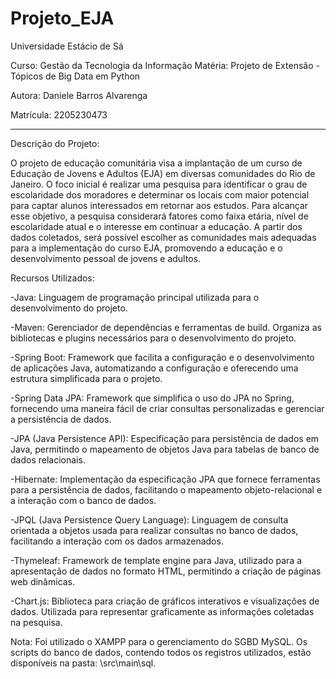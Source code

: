 # Projeto_EJA

Universidade Estácio de Sá

Curso: Gestão da Tecnologia da Informação Matéria: Projeto de Extensão - Tópicos de Big Data em Python

Autora: Daniele Barros Alvarenga

Matrícula: 2205230473

-----------------------------------------------------------------------------

Descrição do Projeto:

O projeto de educação comunitária visa a implantação de um curso de Educação de Jovens e Adultos (EJA) em diversas comunidades do Rio de Janeiro. O foco inicial é realizar uma pesquisa para identificar o grau de escolaridade dos moradores e determinar os locais com maior potencial para captar alunos interessados em retornar aos estudos. Para alcançar esse objetivo, a pesquisa considerará fatores como faixa etária, nível de escolaridade atual e o interesse em continuar a educação. A partir dos dados coletados, será possível escolher as comunidades mais adequadas para a implementação do curso EJA, promovendo a educação e o desenvolvimento pessoal de jovens e adultos.

Recursos Utilizados:

-Java: Linguagem de programação principal utilizada para o desenvolvimento do projeto.

-Maven: Gerenciador de dependências e ferramentas de build. Organiza as bibliotecas e plugins necessários para o desenvolvimento do projeto.

-Spring Boot: Framework que facilita a configuração e o desenvolvimento de aplicações Java, automatizando a configuração e oferecendo uma estrutura simplificada para o projeto.

-Spring Data JPA: Framework que simplifica o uso do JPA no Spring, fornecendo uma maneira fácil de criar consultas personalizadas e gerenciar a persistência de dados.

-JPA (Java Persistence API): Especificação para persistência de dados em Java, permitindo o mapeamento de objetos Java para tabelas de banco de dados relacionais.

-Hibernate: Implementação da especificação JPA que fornece ferramentas para a persistência de dados, facilitando o mapeamento objeto-relacional e a interação com o banco de dados.

-JPQL (Java Persistence Query Language): Linguagem de consulta orientada a objetos usada para realizar consultas no banco de dados, facilitando a interação com os dados armazenados.

-Thymeleaf: Framework de template engine para Java, utilizado para a apresentação de dados no formato HTML, permitindo a criação de páginas web dinâmicas.

-Chart.js: Biblioteca para criação de gráficos interativos e visualizações de dados. Utilizada para representar graficamente as informações coletadas na pesquisa.


Nota: Foi utilizado o XAMPP para o gerenciamento do SGBD MySQL. Os scripts do banco de dados, contendo todos os registros utilizados, estão disponíveis na pasta: \src\main\sql.
